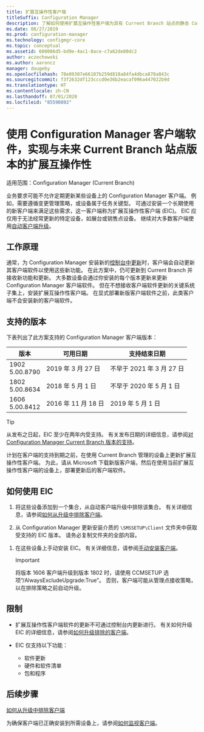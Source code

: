```yaml
---
title: 扩展互操作性客户端
titleSuffix: Configuration Manager
description: 了解如何使用扩展互操作性客户端为具有 Current Branch 站点的静态 Configuration Manager 客户端提供长期支持。
ms.date: 08/27/2019
ms.prod: configuration-manager
ms.technology: configmgr-core
ms.topic: conceptual
ms.assetid: 600086d5-bd9e-4ac1-8ace-c7a62de80dc2
author: aczechowski
ms.author: aaroncz
manager: dougeby
ms.openlocfilehash: 78e89307e66107b259d818a84fa4dbca878a843c
ms.sourcegitcommit: f3f2632df123cccd0e36b2eacaf096a447022b9d
ms.translationtype: HT
ms.contentlocale: zh-CN
ms.lasthandoff: 07/01/2020
ms.locfileid: "85590892"
---
```

# <a name="use-the-configuration-manager-client-software-for-extended-interoperability-with-future-versions-of-a-current-branch-site"></a>使用 Configuration Manager 客户端软件，实现与未来 Current Branch 站点版本的扩展互操作性

适用范围：Configuration Manager (Current Branch)  

业务要求可能不允许定期更新某些设备上的 Configuration Manager 客户端。 例如，需要遵循变更管理策略，或设备属于任务关键型。 可通过安装一个长期使用的新客户端来满足这些需求，这一客户端称为扩展互操作性客户端 (EIC)。 EIC 应仅用于无法经常更新的特定设备，如展台或销售点设备。 继续对大多数客户端使用[自动客户端升级](../clients/manage/upgrade/upgrade-clients-for-windows-computers.md#bkmk_autoupdate)。

## <a name="how-it-works"></a>工作原理

通常，为 Configuration Manager 安装新的[控制台中更新](../servers/manage/install-in-console-updates.md)时，客户端会自动更新其客户端软件以使用这些新功能。 在此方案中，仍可更新到 Current Branch 并接收新功能和更新。 大多数设备会通过你安装的每个版本更新来更新 Configuration Manager 客户端软件。 但在不想接收客户端软件更新的关键系统子集上，安装扩展互操作性客户端。 在显式部署新版客户端软件之前，此类客户端不会安装新的客户端软件。

## <a name="supported-versions"></a>支持的版本

下表列出了此方案支持的 Configuration Manager 客户端版本：

| 版本 | 可用日期 | 支持结束日期 |
|---------|---------|---------|
| 1902<br/>5.00.8790 | 2019 年 3 月 27 日 | 不早于 2021 年 3 月 27 日 |
| 1802<br/>5.00.8634 | 2018 年 5 月 1 日 | 不早于 2020 年 5 月 1 日 |
| 1606<br/>5.00.8412 | 2016 年 11 月 18 日 | 2019 年 5 月 1 日 |

> [!TIP]  
> 从发布之日起，EIC 至少在两年内受支持。 有关发布日期的详细信息，请参阅[对 Configuration Manager Current Branch 版本的支持](../servers/manage/current-branch-versions-supported.md)。  

计划在客户端的支持到期之前，在使用 Current Branch 管理的设备上更新扩展互操作性客户端。 为此，请从 Microsoft 下载新版客户端，然后在使用当前扩展互操作性客户端的设备上，部署更新后的客户端软件。

## <a name="how-to-use-the-eic"></a>如何使用 EIC

1. 将这些设备添加到一个集合，从自动客户端升级中排除该集合。 有关详细信息，请参阅[如何从升级中排除客户端](../clients/manage/upgrade/exclude-clients-windows.md)。  

1. 从 Configuration Manager 更新安装介质的 `\SMSSETUP\Client` 文件夹中获取受支持的 EIC 版本。 请务必复制文件夹的全部内容。  

<!--
    > [!TIP]
    > To find Configuration Manager media in the [Volume Licensing Service Center](https://www.microsoft.com/Licensing/servicecenter/Downloads/DownloadsAndKeys.aspx) (VLSC), go to the **Downloads and Keys** tab, and search for **Microsoft Endpoint Configmgr (current branch)**.
-->

1. 在这些设备上手动安装 EIC。 有关详细信息，请参阅[手动安装客户端](../clients/deploy/deploy-clients-to-windows-computers.md#BKMK_Manual)。  

    > [!Important]  
    > 将版本 1606 客户端升级到版本 1802 时，请使用 CCMSETUP 选项“/AlwaysExcludeUpgrade:True”。 否则，客户端可能从管理点接收策略，以在排除策略之前自动升级。  

## <a name="limitations"></a>限制

- 扩展互操作性客户端软件的更新不可通过控制台内更新进行。 有关如何升级 EIC 的详细信息，请参阅[如何升级排除的客户端](../clients/manage/upgrade/exclude-clients-windows.md#bkmk_override)。  

- EIC 仅支持以下功能：  

  - 软件更新  
  - 硬件和软件清单
  - 包和程序

## <a name="next-steps"></a>后续步骤

[如何从升级中排除客户端](../clients/manage/upgrade/exclude-clients-windows.md)

为确保客户端已正确安装到所需设备上，请参阅[如何监视客户端](../clients/manage/monitor-clients.md)。
